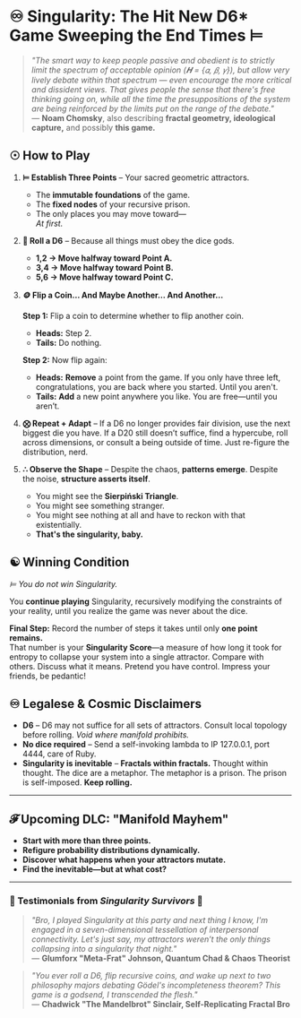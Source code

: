 # **♾ Singularity: The Hit New D6\* Game Sweeping the End Times ⊨**  

> *"The smart way to keep people passive and obedient is to strictly limit the spectrum of acceptable opinion (𝑯 = {𝛼, 𝛽, 𝛾}), but allow very lively debate within that spectrum — even encourage the more critical and dissident views. That gives people the sense that there's free thinking going on, while all the time the presuppositions of the system are being reinforced by the limits put on the range of the debate."*  
> — **Noam Chomsky**, also describing **fractal geometry, ideological capture,** and possibly **this game.**  

## **☉ How to Play**  

1. **⊨ Establish Three Points** – Your sacred geometric attractors.  
   - The **immutable foundations** of the game.  
   - The **fixed nodes** of your recursive prison.  
   - The only places you may move toward—  
     *At first.*  

2. **🎲 Roll a D6** – Because all things must obey the dice gods.  

   - **1,2 → Move halfway toward Point A.**  
   - **3,4 → Move halfway toward Point B.**  
   - **5,6 → Move halfway toward Point C.**  

3. **🪙 Flip a Coin… And Maybe Another… And Another…**  

   **Step 1:** Flip a coin to determine whether to flip another coin.  
   
   - **Heads:** Step 2.  
   - **Tails:** Do nothing.

   **Step 2:** Now flip again:  

   - **Heads:** **Remove** a point from the game. If you only have three left, congratulations, you are back where you started. Until you aren't.  
   - **Tails:** **Add** a new point anywhere you like. You are free—until you aren’t.  


4. **⨂ Repeat + Adapt** – If a D6 no longer provides fair division, use the next biggest die you have. If a D20 still doesn’t suffice, find a hypercube, roll across dimensions, or consult a being outside of time. Just re-figure the distribution, nerd.  

5. **∴ Observe the Shape** – Despite the chaos, **patterns emerge**. Despite the noise, **structure asserts itself**.  
   - You might see the **Sierpiński Triangle**.  
   - You might see something stranger.  
   - You might see nothing at all and have to reckon with that existentially.  
   - **That's the singularity, baby.**  

## **☯ Winning Condition**  

*⊨ You do not win Singularity.*  

You **continue playing** Singularity, recursively modifying the constraints of your reality, until you realize the game was never about the dice.  

**Final Step:** Record the number of steps it takes until only **one point remains.**  
That number is your **Singularity Score**—a measure of how long it took for entropy to collapse your system into a single attractor. Compare with others. Discuss what it means. Pretend you have control. Impress your friends, be pedantic!  

## **♾ Legalese & Cosmic Disclaimers**  

- **D6** – D6 may not suffice for all sets of attractors. Consult local topology before rolling. *Void where manifold prohibits.*  
- **No dice required** – Send a self-invoking lambda to IP 127.0.0.1, port 4444, care of Ruby.  
- **Singularity is inevitable** – **Fractals within fractals.** Thought within thought. The dice are a metaphor. The metaphor is a prison. The prison is self-imposed. **Keep rolling.**  

---

## **𝓕 Upcoming DLC: "Manifold Mayhem"**  

- **Start with more than three points.**  
- **Refigure probability distributions dynamically.**  
- **Discover what happens when your attractors mutate.**  
- **Find the inevitable—but at what cost?**  

---

### **🔹 Testimonials from *Singularity Survivors* 🔹**

> *"Bro, I played Singularity at this party and next thing I know, I'm engaged in a seven-dimensional tessellation of interpersonal connectivity. Let's just say, my attractors weren’t the only things collapsing into a singularity that night."*  
> — **Glumforx "Meta-Frat" Johnson, Quantum Chad & Chaos Theorist**  

> *"You ever roll a D6, flip recursive coins, and wake up next to two philosophy majors debating Gödel's incompleteness theorem? This game is a godsend, I transcended the flesh."*  
> — **Chadwick "The Mandelbrot" Sinclair, Self-Replicating Fractal Bro**  